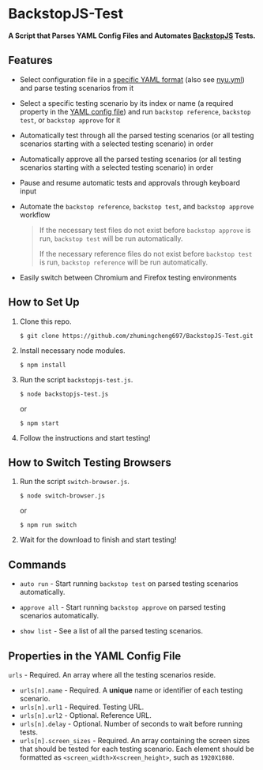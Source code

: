 # BackstopJS-Test

**A Script that Parses YAML Config Files and Automates [BackstopJS](https://github.com/garris/BackstopJS) Tests.**

## Features

- Select configuration file in a [specific YAML format](#properties-in-the-yaml-config-file) (also see [nyu.yml](nyu.yml)) and parse testing scenarios from it

- Select a specific testing scenario by its index or name (a required property in the [YAML config file](#properties-in-the-yaml-config-file)) and run `backstop reference`, `backstop test`, or `backstop approve` for it

- Automatically test through all the parsed testing scenarios (or all testing scenarios starting with a selected testing scenario) in order

- Automatically approve all the parsed testing scenarios (or all testing scenarios starting with a selected testing scenario) in order

- Pause and resume automatic tests and approvals through keyboard input

- Automate the `backstop reference`, `backstop test`, and `backstop approve` workflow

    > If the necessary test files do not exist before `backstop approve` is run, `backstop test` will be run automatically.
    >
    > If the necessary reference files do not exist before `backstop test` is run, `backstop reference` will be run automatically.

- Easily switch between Chromium and Firefox testing environments

## How to Set Up

1. Clone this repo.
    ```
    $ git clone https://github.com/zhumingcheng697/BackstopJS-Test.git
    ```
   
2. Install necessary node modules.
    ```
    $ npm install
    ```
   
3. Run the script `backstopjs-test.js`.
    ```
    $ node backstopjs-test.js
    ```
   
    or
   
    ```
    $ npm start
    ```
   
4. Follow the instructions and start testing!

## How to Switch Testing Browsers

1. Run the script `switch-browser.js`.
    ```
    $ node switch-browser.js
    ```
    
    or
    
    ```
    $ npm run switch
    ```

2. Wait for the download to finish and start testing!

## Commands

- `auto run` - Start running `backstop test` on parsed testing scenarios automatically.

- `approve all` - Start running `backstop approve` on parsed testing scenarios automatically.

- `show list` - See a list of all the parsed testing scenarios.

## Properties in the YAML Config File

`urls` - Required. An array where all the testing scenarios reside.

- `urls[n].name` - Required. A **unique** name or identifier of each testing scenario.
- `urls[n].url1` - Required. Testing URL.
- `urls[n].url2` - Optional. Reference URL.
- `urls[n].delay` - Optional. Number of seconds to wait before running tests.
- `urls[n].screen_sizes` - Required. An array containing the screen sizes that should be tested for each testing scenario. Each element should be formatted as `<screen_width>X<screen_height>`, such as `1920X1080`.